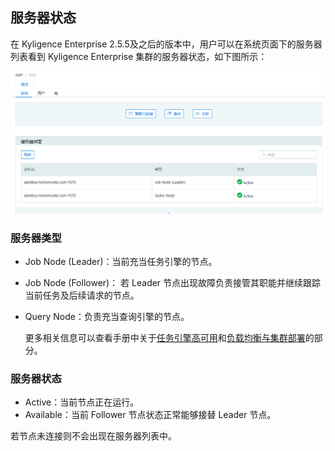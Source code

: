 ## 服务器状态 ##

在 Kyligence Enterprise 2.5.5及之后的版本中，用户可以在系统页面下的服务器列表看到 Kyligence Enterprise 集群的服务器状态，如下图所示：

![服务器状态页面](images/server_status/server_status_1.cn.png)

### 服务器类型 ###

* Job Node (Leader)：当前充当任务引擎的节点。

* Job Node (Follower)： 若 Leader 节点出现故障负责接管其职能并继续跟踪当前任务及后续请求的节点。

* Query Node：负责充当查询引擎的节点。

  更多相关信息可以查看手册中关于[任务引擎高可用](../installation/advancing_installation/advancing_installation_ha.cn.md)和[负载均衡与集群部署](../installation/advancing_installation/advancing_installation_load_balance.cn.md)的部分。

### 服务器状态 ###

* Active：当前节点正在运行。
* Available：当前 Follower 节点状态正常能够接替 Leader 节点。

若节点未连接则不会出现在服务器列表中。
